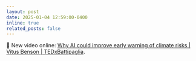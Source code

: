 ```yaml
---
layout: post
date: 2025-01-04 12:59:00-0400
inline: true
related_posts: false
---
```


:movie_camera: New video online: [Why AI could improve early warning of climate risks | Vitus Benson | TEDxBattipaglia](https://www.youtube.com/watch?v=Ez2JViGIv7s).



